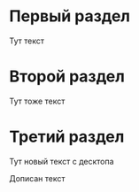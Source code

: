 # Первый раздел

Тут текст

# Второй раздел

Тут тоже текст

# Третий раздел

Тут новый текст с десктопа

Дописан текст

